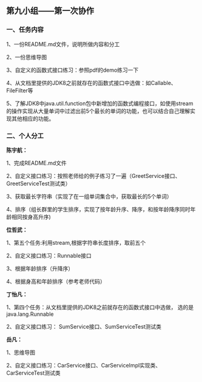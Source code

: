 ## 第九小组——第一次协作

### 一、任务内容

1、一份README.md文件，说明所做内容和分工

2、一份思维导图

3、自定义的函数式接口练习：参照pdf的demo练习一下

4、从文档里提供的JDK8之前就存在的函数式接口中选做：如Callable、FileFilter等

5、了解JDK8中java.util.function包中新增加的函数式编程接口，如使用stream的操作实现从大量单词中过滤出前5个最长的单词的功能，也可以结合自己理解实现其他相应的功能。

### 二、个人分工

**陈宇航：**

1、完成README.md文件

2、自定义接口练习：按照老师给的例子练习了一遍（GreetService接口、GreetServiceTest测试类）

3、获取最长字符串（实现了在一组单词集合中，获取最长的5个单词）

4、排序（组长群里的学生排序，实现了按年龄升序、降序，和按年龄降序同时年龄相同按身高升序)

**位哲武：**

1、第五个任务:利用stream,根据字符串长度排序，取前五个

2、自定义接口练习：Runnable接口

3、根据年龄排序（升降序）

4、根据身高和年龄排序（参考老师代码）

**丁怡凡：**

1、第四个任务：从文档里提供的JDK8之前就存在的函数式接口中选做，
   选的是java.lang.Runnable

2、自定义接口练习：
   SumService接口、SumServiceTest测试类

**岳凡：**

1、思维导图

2、自定义接口练习：CarService接口、CarServiceImpl实现类、CarServiceTest测试类



